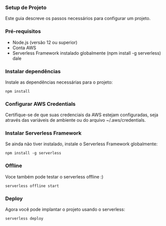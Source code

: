 ### Setup de Projeto

Este guia descreve os passos necessários para configurar um projeto.

### Pré-requisitos
* Node.js (versão 12 ou superior)
* Conta AWS
* Serverless Framework instalado globalmente (npm install -g serverless) dale

### Instalar dependências
Instale as dependências necessárias para o projeto:

```npm install```

### Configurar AWS Credentials
Certifique-se de que suas credenciais da AWS estejam configuradas, seja através das variáveis de ambiente ou do arquivo ~/.aws/credentials.

### Instalar Serverless Framework
Se ainda não tiver instalado, instale o Serverless Framework globalmente:

```npm install -g serverless```

### Offline
Voce também pode testar o serverless offline :)

```serverless offline start```

### Deploy
Agora você pode implantar o projeto usando o serverless:

```serverless deploy```
